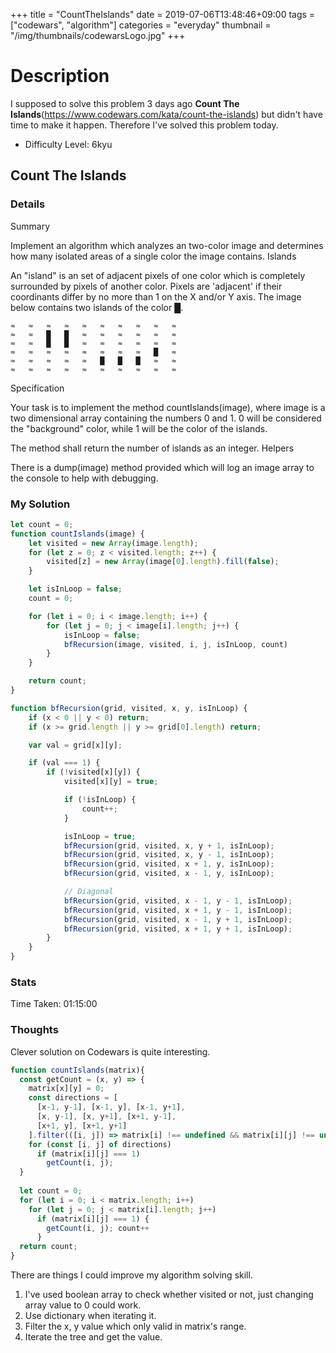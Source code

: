 +++
title = "CountTheIslands"
date = 2019-07-06T13:48:46+09:00
tags = ["codewars", "algorithm"]
categories = "everyday"
thumbnail = "/img/thumbnails/codewarsLogo.jpg"
+++

# Description

I supposed to solve this problem 3 days ago **Count The Islands**(https://www.codewars.com/kata/count-the-islands) but didn't have time to make it happen. Therefore I've solved this problem today.

- Difficulty Level: 6kyu

## Count The Islands

### Details

Summary

Implement an algorithm which analyzes an two-color image and determines how many isolated areas of a single color the image contains.
Islands

An "island" is an set of adjacent pixels of one color which is completely surrounded by pixels of another color. Pixels are 'adjacent' if their coordinants differ by no more than 1 on the X and/or Y axis. The image below contains two islands of the color █.

```
≈	≈	≈	≈	≈	≈	≈	≈	≈	≈
≈	≈	█	█	≈	≈	≈	≈	≈	≈
≈	≈	█	█	≈	≈	≈	≈	≈	≈
≈	≈	≈	≈	≈	≈	≈	≈	█	≈
≈	≈	≈	≈	≈	█	█	█	≈	≈
≈	≈	≈	≈	≈	≈	≈	≈	≈	≈
```

Specification

Your task is to implement the method countIslands(image), where image is a two dimensional array containing the numbers 0 and 1. 0 will be considered the "background" color, while 1 will be the color of the islands.

The method shall return the number of islands as an integer.
Helpers

There is a dump(image) method provided which will log an image array to the console to help with debugging.

### My Solution

```js
let count = 0;
function countIslands(image) {
	let visited = new Array(image.length);
	for (let z = 0; z < visited.length; z++) {
		visited[z] = new Array(image[0].length).fill(false);
	}

	let isInLoop = false;
	count = 0;

	for (let i = 0; i < image.length; i++) {
		for (let j = 0; j < image[i].length; j++) {
			isInLoop = false;
			bfRecursion(image, visited, i, j, isInLoop, count)
		}
	}

	return count;
}

function bfRecursion(grid, visited, x, y, isInLoop) {
	if (x < 0 || y < 0) return;
	if (x >= grid.length || y >= grid[0].length) return;

	var val = grid[x][y];

	if (val === 1) {
		if (!visited[x][y]) {
			visited[x][y] = true;

			if (!isInLoop) {
				count++;
			}

			isInLoop = true;
			bfRecursion(grid, visited, x, y + 1, isInLoop);
			bfRecursion(grid, visited, x, y - 1, isInLoop);
			bfRecursion(grid, visited, x + 1, y, isInLoop);
			bfRecursion(grid, visited, x - 1, y, isInLoop);

			// Diagonal
			bfRecursion(grid, visited, x - 1, y - 1, isInLoop);
			bfRecursion(grid, visited, x + 1, y - 1, isInLoop);
			bfRecursion(grid, visited, x - 1, y + 1, isInLoop);
			bfRecursion(grid, visited, x + 1, y + 1, isInLoop);
		}
	}
}
```

### Stats

Time Taken: 01:15:00

### Thoughts

Clever solution on Codewars is quite interesting.
```js
function countIslands(matrix){
  const getCount = (x, y) => {
    matrix[x][y] = 0;
    const directions = [
      [x-1, y-1], [x-1, y], [x-1, y+1], 
      [x, y-1], [x, y+1], [x+1, y-1], 
      [x+1, y], [x+1, y+1]
    ].filter(([i, j]) => matrix[i] !== undefined && matrix[i][j] !== undefined);
    for (const [i, j] of directions)
      if (matrix[i][j] === 1) 
        getCount(i, j);
  }
  
  let count = 0;
  for (let i = 0; i < matrix.length; i++)
    for (let j = 0; j < matrix[i].length; j++)
      if (matrix[i][j] === 1) {
        getCount(i, j); count++
      }
  return count;
}
```

There are things I could improve my algorithm solving skill.

1. I've used boolean array to check whether visited or not, just changing array value to 0 could work.
2. Use dictionary when iterating it.
3. Filter the x, y value which only valid in matrix's range.
4. Iterate the tree and get the value.